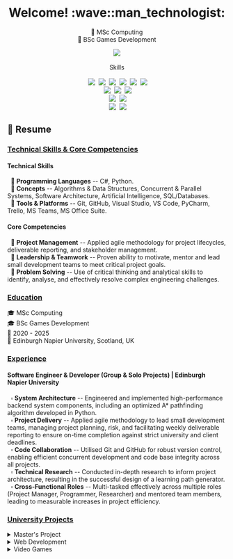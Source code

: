 <!--HEADER-->
<h1 align="center"> Welcome! :wave::man_technologist:</h1>
<p align="center"> 📕 MSc Computing  </br>
📙 BSc Games Development</p>
  
<!--SOCIAL MEDIA-->
<p align="center">
  <a href="https://www.linkedin.com/in/edgar-park-706545b7/">
    <img src="https://img.shields.io/badge/LinkedIn-0A66C2?logo=linkedin&logoColor=fff" />
  </a>
</p>

<!--SKILLS-->
<p align='center'>
  Skills</br>
  <br>
  &nbsp;<img src="https://custom-icon-badges.demolab.com/badge/C%23-%23239120.svg?logo=cshrp&logoColor=white"/>
  &nbsp;<img src="https://img.shields.io/badge/.NET-512BD4?logo=dotnet&logoColor=fff"/>
  <!-- &nbsp;<img src="https://img.shields.io/badge/C++-%2300599C.svg?logo=c%2B%2B&logoColor=white"/> -->
  &nbsp;<img src="https://img.shields.io/badge/Python-3776AB?logo=python&logoColor=fff"/>
  &nbsp;<img src="https://img.shields.io/badge/CSS-1572B6?logo=css3&logoColor=fff"/>
  &nbsp;<img src="https://img.shields.io/badge/HTML-%23E34F26.svg?logo=html5&logoColor=white"/>
  &nbsp;<img src="https://img.shields.io/badge/MySQL-4479A1?logo=mysql&logoColor=fff"/>
  <br>
  &nbsp;<img src="https://custom-icon-badges.demolab.com/badge/Visual%20Studio-5C2D91.svg?&logo=visual-studio&logoColor=white"/>
  &nbsp;<img src="https://custom-icon-badges.demolab.com/badge/Visual%20Studio%20Code-0078d7.svg?logo=vsc&logoColor=white"/>
  &nbsp;<img src="https://img.shields.io/badge/PyCharm-000?logo=pycharm&logoColor=fff"/>
  <br>
  &nbsp;<img src="https://img.shields.io/badge/Git-F05032?logo=git&logoColor=fff"/>
  &nbsp;<img src="https://img.shields.io/badge/GitHub-%23121011.svg?logo=github&logoColor=white"/>
  <br>
  &nbsp;<img src="https://img.shields.io/badge/Trello-0052CC?logo=trello&logoColor=fff"/>
  &nbsp;<img src="https://img.shields.io/badge/Slack-4A154B?logo=slack&logoColor=fff"/>
</p>   

<h2>📃 Resume</h2>
<h3><ins>Technical Skills & Core Competencies</ins></h3>
<h4>Technical Skills</h4>
&nbsp;&nbsp;🔸 <strong>Programming Languages</strong> -- C#, Python.</br>
&nbsp;&nbsp;🔸 <strong>Concepts</strong> -- Algorithms & Data Structures, Concurrent & Parallel Systems, Software Architecture, Artificial Intelligence, SQL/Databases.</br>
&nbsp;&nbsp;🔸 <strong>Tools & Platforms</strong> -- Git, GitHub, Visual Studio, VS Code, PyCharm, Trello, MS Teams, MS Office Suite.</br>
<h4>Core Competencies</h4>
&nbsp;&nbsp;🔹 <strong>Project Management</strong> -- Applied agile methodology for project lifecycles, deliverable reporting, and stakeholder management.</br>
&nbsp;&nbsp;🔹 <strong>Leadership & Teamwork</strong> -- Proven ability to motivate, mentor and lead small development teams to meet critical project goals.</br>
&nbsp;&nbsp;🔹 <strong>Problem Solving</strong> -- Use of critical thinking and analytical skills to identify, analyse, and effectively resolve complex engineering challenges.</br>

<h3><ins>Education</ins></h3>
🎓 MSc Computing</br>
🎓 BSc Games Development</br>
📅 2020 - 2025</br>
📍 Edinburgh Napier University, Scotland, UK</br>

<h3><ins>Experience</ins></h3>
<h4>Software Engineer & Developer (Group & Solo Projects) | Edinburgh Napier University</h4>
&nbsp;&nbsp;▫️ <strong>System Architecture</strong> -- Engineered and implemented high-performance backend system components, including an optimized A* pathfinding algorithm developed in Python.</br>
&nbsp;&nbsp;▫️ <strong>Project Delivery</strong> -- Applied agile methodology to lead small development teams, managing project planning, risk, and facilitating weekly deliverable reporting to ensure on-time completion against strict university and client deadlines.</br>
&nbsp;&nbsp;▫️ <strong>Code Collaboration</strong> -- Utilised Git and GitHub for robust version control, enabling efficient concurrent development and code base integrity across all projects.</br>
&nbsp;&nbsp;▫️ <strong>Technical Research</strong> -- Conducted in-depth research to inform project architecture, resulting in the successful design of a learning path generator.</br>
&nbsp;&nbsp;▫️ <strong>Cross-Functional Roles</strong> -- Multi-tasked effectively across multiple roles (Project Manager, Programmer, Researcher) and mentored team members, leading to measurable increases in project efficiency.</br>

<!-- PERSONAL PROJECTS -->
<!--
<h3>Personal Projects</h3>
<details>
<summary>NAME</summary>
</br>
- Description</br>
- Further details TBC.
</details>
-->

<!-- UNIVERSITY PROJECTS -->
<h3><ins>University Projects</ins></h3>
<!-- DISSERTATIONS -->
<details>
<summary>Master's Project</summary>
</br>
• Python/Flask, React/JavaScript, Ollama(Llama3)</br> 
</br>
This project was developed throughout the summer 2025 (2.5 months).</br>
Version Control, Kanban, Gantt Chart, PyCharm, programming, research, weekly meetings.<br>
<br>
Research Question: How can personalised learning paths affect undergraduate student engagement and learning effectiveness in tech courses (e.g., software development)?<br>
<br>
Repo: https://github.com/EdgarX202/Learning-Path-Generator</br>
</br>
<p align='center'>
  <img src='https://github.com/EdgarX202/Learning-Path-Generator/blob/master/MoodleAI/LPG.gif' width='400'> <br>
</p>
</details>

<details>
<!-- Web -->
<summary>Web Development</summary>
<br>
• <ins>HTML, CSS, PYTHON, FLASK</ins> </br>
&nbsp;&nbsp; A prototype of a floor navigation app for university campus.</br> 
&nbsp;&nbsp;▪️ Built with Python (PyCharm IDE).</br>
&nbsp;&nbsp;▪️ XAMPP for database and Flask web framework.</br>
&nbsp;&nbsp;▪️ Backend navigation built using NetworkX, svgelements, A* pathfinding algorithm.</br>
</br>
The objective was to build a navigation app that could be used on campus. A student should be able to access each floor map, select rooms and get the shortest path from A to B.</br>
  </br>
<img src='https://github.com/EdgarX202/Campus-Navigator-Web-App/blob/main/navigation.gif' width='600'>
<br>
<br>
• <ins>HTML, CSS, PHP, JS</ins> </br>
&nbsp;&nbsp; A prototype of a website for supporting university online learning.</br> 
&nbsp;&nbsp;▪️ CSS for styling each page.</br>
&nbsp;&nbsp;▪️ JS for client-side validation (validating login form).</br>
&nbsp;&nbsp;▪️ PHP for server-side scripting (php session, creating and executing sql queries).</br>
&nbsp;&nbsp;▪️ MariaDB database to store student and module details.</br>
</br>
The objective was to build a website where a student can login and browse module pages. An admin should be able to add a new student, delete or edit their details as well well enrol a student to a module.</br>
  </br>
<img src='https://github.com/EdgarX202/Web-Development-coursework/blob/master/modulePage.png' width='800'>  
</details>

<details>
<!-- Video Games -->
<summary>Video Games</summary>
<br>
• <ins>C#, Unity, Adobe Illustrator</ins></br> 
</br>
&nbsp;&nbsp;▪️ Took on the role of a Project Manager. Worked in an Agile Scrum team.</br>
&nbsp;&nbsp;▪️ In addition, I took extra responsibilities of creating visuals/UI, and some programming tasks.</br>
</br>
<img src='https://github.com/EdgarX202/AzollaGP/blob/master/34.gif' width='600'> </br>
<br>
• <ins>C#, Unity, Aseprite</ins> </br>
</br>
&nbsp;&nbsp;▪️ Worked on the project as a solo developer.</br>
&nbsp;&nbsp;▪️ GDD, visuals/UI, programming, documentation, version control.</br>
</br>
<img src='https://github.com/EdgarX202/2D-Tower-Defence/blob/master/demo.gif' width='600'> </br>
<br>
• <ins>C++, SFML, Adobe Illustrator</ins> </br>
</br>
&nbsp;&nbsp;▪️ Worked in a team of 2.</br> 
&nbsp;&nbsp;▪️ Took charge of visuals/UI, documentation and some programming tasks.</br>
</br>
<img src='https://github.com/EdgarX202/MageMadnessGE/assets/79812399/59c202f2-7581-499b-b467-06ec2d2025b1' width='600'> </br>
</details>


